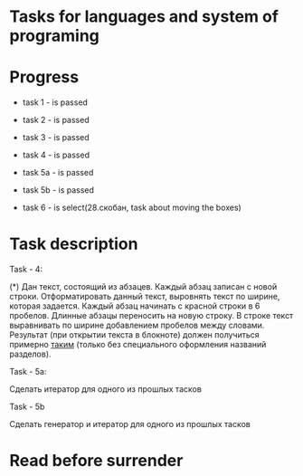 # Tasks for languages and system of programing

# Progress 

- task 1 - is passed

- task 2 - is passed

- task 3 - is passed

- task 4 - is passed

- task 5a - is passed

- task 5b - is passed  

- task 6 - is select(28.скобан, task about moving the boxes)

# Task description

Task - 4:

(*) Дан текст, состоящий из абзацев. Каждый абзац записан с новой строки. Отформатировать данный текст, выровнять текст по ширине, которая задается. Каждый абзац начинать с красной строки в 6 пробелов. Длинные абзацы переносить на новую строку. В строке текст выравнивать по ширине добавлением пробелов между словами. Результат (при открытии текста в блокноте) должен получиться примерно [таким](http://lib.ru/RUFANT/BELAEW/doul.txt) (только без специального оформления названий разделов).

Task - 5a:

Сделать итератор для одного из прошлых тасков

Task - 5b

Сделать генератор и итератор для одного из прошлых тасков

# Read before surrender